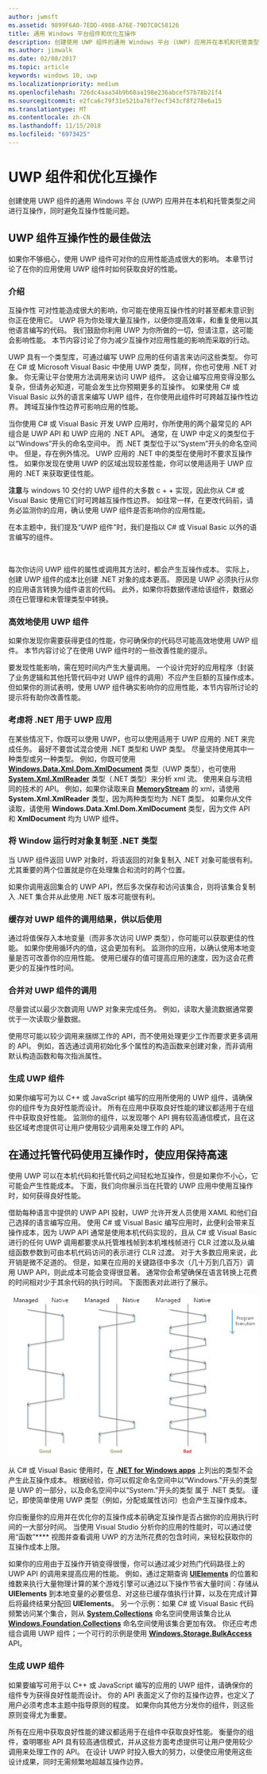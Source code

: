 ```yaml
---
author: jwmsft
ms.assetid: 9899F6A0-7EDD-4988-A76E-79D7C0C58126
title: 通用 Windows 平台组件和优化互操作
description: 创建使用 UWP 组件的通用 Windows 平台 (UWP) 应用并在本机和托管类型之间进行互操作，同时避免互操作性能问题。
ms.author: jimwalk
ms.date: 02/08/2017
ms.topic: article
keywords: windows 10, uwp
ms.localizationpriority: medium
ms.openlocfilehash: 726dc4aaa34b9b68aa198e236abcef57b78b21f4
ms.sourcegitcommit: e2fca6c79f31e521ba76f7ecf343cf8f278e6a15
ms.translationtype: MT
ms.contentlocale: zh-CN
ms.lasthandoff: 11/15/2018
ms.locfileid: "6973425"
---
```

# <a name="uwp-components-and-optimizing-interop"></a>UWP 组件和优化互操作


创建使用 UWP 组件的通用 Windows 平台 (UWP) 应用并在本机和托管类型之间进行互操作，同时避免互操作性能问题。

## <a name="best-practices-for-interoperability-with-uwp-components"></a>UWP 组件互操作性的最佳做法

如果你不够细心，使用 UWP 组件可对你的应用性能造成很大的影响。 本章节讨论了在你的应用使用 UWP 组件时如何获取良好的性能。

### <a name="introduction"></a>介绍

互操作性 可对性能造成很大的影响，你可能在使用互操作性的时甚至都未意识到你正在使用它。 UWP 将为你处理大量互操作，以便你提高效率，和重复使用以其他语言编写的代码。 我们鼓励你利用 UWP 为你所做的一切，但请注意，这可能会影响性能。 本节内容讨论了你为减少互操作对应用性能的影响而采取的行动。

UWP 具有一个类型库，可通过编写 UWP 应用的任何语言来访问这些类型。 你可在 C# 或 Microsoft Visual Basic 中使用 UWP 类型，同样，你也可使用 .NET 对象。 你无需让平台使用方法调用来访问 UWP 组件。 这会让编写应用变得没那么复杂，但请务必知道，可能会发生比你预期更多的互操作。 如果使用 C# 或 Visual Basic 以外的语言来编写 UWP 组件，在你使用此组件时可跨越互操作性边界。 跨域互操作性边界可影响应用的性能。

当你使用 C# 或 Visual Basic 开发 UWP 应用时，你所使用的两个最常见的 API 组合是 UWP API 和 UWP 应用的 .NET API。 通常，在 UWP 中定义的类型位于以“Windows”开头的命名空间中。 而 .NET 类型位于以“System”开头的命名空间中。 但是，存在例外情况。 UWP 应用的 .NET 中的类型在使用时不要求互操作性。 如果你发现在使用 UWP 的区域出现较差性能，你可以使用适用于 UWP 应用的 .NET 来获取更佳性能。

**注意**与 windows 10 交付的 UWP 组件的大多数 c + + 实现，因此你从 C# 或 Visual Basic 使用它们时可跨越互操作性边界。 如往常一样，在更改代码前，请务必监测你的应用，确认使用 UWP 组件是否影响你的应用性能。

在本主题中，我们提及“UWP 组件”时，我们是指以 C# 或 Visual Basic 以外的语言编写的组件。

 

每次你访问 UWP 组件的属性或调用其方法时，都会产生互操作成本。 实际上，创建 UWP 组件的成本比创建 .NET 对象的成本更高。 原因是 UWP 必须执行从你的应用语言转换为组件语言的代码。 此外，如果你将数据传递给该组件，数据必须在已管理和未管理类型中转换。

### <a name="using-uwp-components-efficiently"></a>高效地使用 UWP 组件

如果你发现你需要获得更佳的性能，你可确保你的代码尽可能高效地使用 UWP 组件。 本节内容讨论了在使用 UWP 组件时的一些改善性能的提示。

要发现性能影响，需在短时间内产生大量调用。 一个设计完好的应用程序（封装了业务逻辑和其他托管代码中对 UWP 组件的调用）不应产生巨额的互操作成本。 但如果你的测试表明，使用 UWP 组件确实影响你的应用性能，本节内容所讨论的提示将有助你改善性能。

### <a name="consider-using-net-for-uwp-apps"></a>考虑将 .NET 用于 UWP 应用

在某些情况下，你既可以使用 UWP，也可以使用适用于 UWP 应用的 .NET 来完成任务。 最好不要尝试混合使用 .NET 类型和 UWP 类型。 尽量坚持使用其中一种类型或另一种类型。 例如，你既可使用 [**Windows.Data.Xml.Dom.XmlDocument**](https://msdn.microsoft.com/library/windows/apps/BR206173) 类型（UWP 类型），也可使用 [**System.Xml.XmlReader**](https://msdn.microsoft.com/library/windows/apps/xaml/system.xml.xmlreader.aspx) 类型（.NET 类型）来分析 xml 流。 使用来自与流相同的技术的 API。 例如，如果你读取来自 [**MemoryStream**](https://msdn.microsoft.com/library/windows/apps/xaml/system.io.memorystream.aspx) 的 xml，请使用 **System.Xml.XmlReader** 类型，因为两种类型均为 .NET 类型。 如果你从文件读取，请使用 **Windows.Data.Xml.Dom.XmlDocument** 类型，因为文件 API 和 **XmlDocument** 均为 UWP 组件。

### <a name="copy-window-runtime-objects-to-net-types"></a>将 Window 运行时对象复制至 .NET 类型

当 UWP 组件返回 UWP 对象时，将该返回的对象复制入 .NET 对象可能很有利。 尤其重要的两个位置就是你在处理集合和流时的两个位置。

如果你调用返回集合的 UWP API，然后多次保存和访问该集合，则将该集合复制入 .NET 集合并从此使用 .NET 版本可能很有利。

### <a name="cache-the-results-of-calls-to-uwp-components-for-later-use"></a>缓存对 UWP 组件的调用结果，供以后使用

通过将值保存入本地变量（而非多次访问 UWP 类型），你可能可以获取更佳的性能。 如果你使用循环内的值，这会更加有利。 监测你的应用，以确认使用本地变量是否可改善你的应用性能。 使用已缓存的值可提高应用的速度，因为这会花费更少的互操作性时间。

### <a name="combine-calls-to-uwp-components"></a>合并对 UWP 组件的调用

尽量尝试以最少次数调用 UWP 对象来完成任务。 例如，读取大量流数据通常要优于一次读取少量数据。

使用尽可能以较少调用来捆绑工作的 API，而不使用处理更少工作而要求更多调用的 API。 例如，首选通过调用初始化多个属性的构造函数来创建对象，而非调用默认构造函数和每次指派属性。

### <a name="building-a-uwp-components"></a>生成 UWP 组件

如果你编写可为以 C++ 或 JavaScript 编写的应用所使用的 UWP 组件，请确保你的组件专为良好性能而设计。 所有在应用中获取良好性能的建议都适用于在组件中获取良好性能。 监测你的组件，以发现哪个 API 拥有较高通信模式，且在这些区域考虑提供可让用户使用较少调用来处理工作的 API。

## <a name="keep-your-app-fast-when-you-use-interop-in-managed-code"></a>在通过托管代码使用互操作时，使应用保持高速

使用 UWP 可以在本机代码和托管代码之间轻松地互操作，但是如果你不小心，它可能会产生性能成本。 下面，我们向你展示当在托管的 UWP 应用中使用互操作时，如何获得良好性能。

借助每种语言中提供的 UWP API 投射，UWP 允许开发人员使用 XAML 和他们自己选择的语言编写应用。 使用 C# 或 Visual Basic 编写应用时，此便利会带来互操作成本，因为 UWP API 通常是使用本机代码实现的，且从 C# 或 Visual Basic 进行的任何 UWP 调用都要求从托管堆栈帧到本机堆栈帧进行 CLR 过渡以及从编组函数参数到可由本机代码访问的表示进行 CLR 过渡。 对于大多数应用来说，此开销是微不足道的。 但是，如果在应用的关键路径中多次（几十万到几百万）调用 UWP API，则此成本可能会变得很显著。 通常你会希望确保在语言转换上花费的时间相对少于其余代码的执行时间。 下面图表对此进行了展示。

![互操作转换不应在程序执行时间中占优势地位。](images/interop-transitions.png)

从 C# 或 Visual Basic 使用时，在 [**.NET for Windows apps**](https://msdn.microsoft.com/library/windows/apps/xaml/br230232.aspx) 上列出的类型不会产生此互操作成本。 根据经验，你可以假定命名空间中以“Windows.”开头的类型 是 UWP 的一部分，以及命名空间中以“System.”开头的类型 属于 .NET 类型。 谨记，即使简单使用 UWP 类型（例如，分配或属性访问）也会产生互操作成本。

你应衡量你的应用并在优化你的互操作成本前确定互操作是否占据你的应用执行时间的一大部分时间。 当使用 Visual Studio 分析你的应用的性能时，可以通过使用“函数”**** 视图并查看调用 UWP 的方法所花费的包含时间，来轻松获取你的互操作成本上限。

如果你的应用由于互操作开销变得很慢，你可以通过减少对热门代码路径上的 UWP API 的调用来提高应用的性能。 例如，通过定期查询 [**UIElements**](https://msdn.microsoft.com/library/windows/apps/BR208911) 的位置和维数来执行大量物理计算的某个游戏引擎可以通过以下操作节省大量时间：存储从 **UIElements** 到本地变量的必要信息、对这些已缓存值执行计算，以及在完成计算后将最终结果分配回 **UIElements**。 另一个示例：如果 C# 或 Visual Basic 代码频繁访问某个集合，则从 [**System.Collections**](https://msdn.microsoft.com/library/windows/apps/xaml/system.collections.aspx) 命名空间使用该集合比从 [**Windows.Foundation.Collections**](https://msdn.microsoft.com/library/windows/apps/BR206657) 命名空间使用该集合更加有效。 你还应考虑组合调用 UWP 组件；一个可行的示例是使用 [**Windows.Storage.BulkAccess**](https://msdn.microsoft.com/library/windows/apps/BR207676) API。

### <a name="building-a-uwp-component"></a>生成 UWP 组件

如果要编写可用于以 C++ 或 JavaScript 编写的应用的 UWP 组件，请确保你的组件专为获得良好性能而设计。 你的 API 表面定义了你的互操作边界，也定义了用户必须考虑本主题中指导原则的程度。 如果你向其他方分发你的组件，则这些原则变得尤为重要。

所有在应用中获取良好性能的建议都适用于在组件中获取良好性能。 衡量你的组件，查明哪些 API 具有较高通信模式，并从这些方面考虑提供可让用户使用较少调用来处理工作的 API。 在设计 UWP 时投入极大的努力，以便使应用使用这些设计成果，同时无需频繁地超越互操作边界。

 

